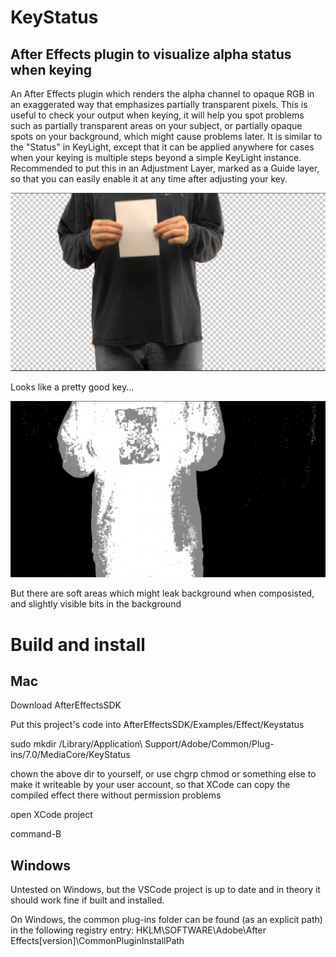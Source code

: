 KeyStatus
=======
After Effects plugin to visualize alpha status when keying
-----------


An After Effects plugin which renders the alpha channel to opaque RGB in an exaggerated way that emphasizes partially transparent pixels. This is useful to check your output when keying, it will help you spot problems such as partially transparent areas on your subject, or partially opaque spots on your background, which might cause problems later. It is similar to the "Status" in KeyLight, except that it can be applied anywhere for cases when your keying is multiple steps beyond a simple KeyLight instance. Recommended to put this in an Adjustment Layer, marked as a Guide layer, so that you can easily enable it at any time after adjusting your key.

![Footage](keystatus_footage.png)

Looks like a pretty good key...

![Status](keystatus_status.png)

But there are soft areas which might leak background when composisted, and slightly visible bits in the background

# Build and install

## Mac
Download AfterEffectsSDK

Put this project's code into AfterEffectsSDK/Examples/Effect/Keystatus

sudo mkdir /Library/Application\ Support/Adobe/Common/Plug-ins/7.0/MediaCore/KeyStatus

chown the above dir to yourself, or use chgrp chmod or something else to make it writeable by your user account, so that XCode can copy the compiled effect there without permission problems

open XCode project

command-B

## Windows

Untested on Windows, but the VSCode project is up to date and in theory it should work fine if built and installed.

On Windows, the common plug-ins folder can be found (as an explicit path) in the following registry entry: HKLM\SOFTWARE\Adobe\After Effects\[version]\CommonPluginInstallPath


